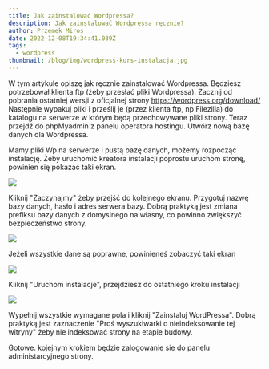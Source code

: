 ```yaml
---
title: Jak zainstalować Wordpressa?
description: Jak zainstalować Wordpressa ręcznie?
author: Przemek Miros
date: 2022-12-08T19:34:41.039Z
tags:
  - wordpress
thumbnail: /blog/img/wordpress-kurs-instalacja.jpg
---
```

W tym artykule opiszę jak ręcznie zainstalować Wordpressa. Będziesz potrzebował klienta ftp (żeby przesłać pliki Wordpressa). Zacznij od pobrania ostatniej wersji z oficjalnej strony <https://wordpress.org/download/>  Następnie wypakuj pliki i prześlij je (przez klienta ftp, np Filezilla) do katalogu na serwerze w którym będą przechowywane pliki strony. Teraz przejdź do phpMyadmin z panelu operatora hostingu. Utwórz nową bazę danych dla Wordpressa. 

Mamy pliki Wp na serwerze i pustą bazę danych, możemy rozpocząć instalację. Żeby uruchomić kreatora instalacji poprostu uruchom stronę, powinien się pokazać taki ekran.

<img src="/blog/img/wordpress-kursy-instalacacja-1.jpg">

 Kliknij "Zaczynajmy" żeby przejść do kolejnego ekranu. Przygotuj nazwę bazy danych, hasło i adres serwera bazy. Dobrą praktyką jest zmiana prefiksu bazy danych z domyslnego na własny, co powinno zwiększyć bezpieczeństwo strony.

<img src="/blog/img/wordpress-kursy-instalacacja-2.jpg">

Jeżeli wszystkie dane są poprawne, powinieneś zobaczyć taki ekran

<img src="/blog/img/wordpress-kursy-instalacacja-3.jpg">

Kliknij "Uruchom instalacje", przejdziesz do ostatniego kroku instalacji

<img src="/blog/img/wordpress-kursy-instalacacja-4.jpg">

Wypełnij wszystkie wymagane pola i kliknij "Zainstaluj WordPressa".  Dobrą praktyką jest zaznaczenie "Proś wyszukiwarki o nieindeksowanie tej witryny" żeby nie indeksować strony na etapie budowy.

Gotowe. kojejnym krokiem będzie zalogowanie sie do panelu administarcyjnego strony.